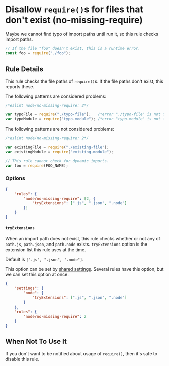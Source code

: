 # Disallow `require()`s for files that don't exist (no-missing-require)

Maybe we cannot find typo of import paths until run it, so this rule checks import paths.

```js
// If the file "foo" doesn't exist, this is a runtime error.
const foo = require("./foo");
```

## Rule Details

This rule checks the file paths of `require()`s.
If the file paths don't exist, this reports these.

The following patterns are considered problems:

```js
/*eslint node/no-missing-require: 2*/

var typoFile = require("./typo-file");   /*error "./typo-file" is not found.*/
var typoModule = require("typo-module"); /*error "typo-module" is not found.*/
```

The following patterns are not considered problems:

```js
/*eslint node/no-missing-require: 2*/

var existingFile = require("./existing-file");
var existingModule = require("existing-module");

// This rule cannot check for dynamic imports.
var foo = require(FOO_NAME);
```

### Options

```json
{
    "rules": {
        "node/no-missing-require": [2, {
            "tryExtensions": [".js", ".json", ".node"]
        }]
    }
}
```

#### `tryExtensions`

When an import path does not exist, this rule checks whether or not any of `path.js`, `path.json`, and `path.node` exists.
`tryExtensions` option is the extension list this rule uses at the time.

Default is `[".js", ".json", ".node"]`.

This option can be set by [shared settings](http://eslint.org/docs/user-guide/configuring.html#adding-shared-settings).
Several rules have this option, but we can set this option at once.

```json
{
    "settings": {
        "node": {
            "tryExtensions": [".js", ".json", ".node"]
        }
    },
    "rules": {
        "node/no-missing-require": 2
    }
}
```

## When Not To Use It

If you don't want to be notified about usage of `require()`, then it's safe to disable this rule.
